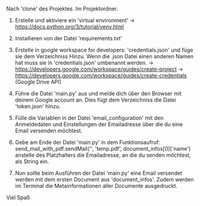 Nach 'clone' des Projektes. Im Projektordner.

1. Erstelle und aktiviere ein 'virtual environment'
    -> https://docs.python.org/3/tutorial/venv.html

2. Installieren von der Datei 'requirements.txt'

3. Erstelle in google workspace for developers: 'credentials.json' und füge sie dem Verzeichniss Hinzu.
   Wenn die .json Datei einen anderen Namen hat muss sie in 'credentials.json' umbenannt werden.
    -> https://developers.google.com/workspace/guides/create-project
    -> https://developers.google.com/workspace/guides/create-credentials   (Google Drive API)

4. Führe die Datei 'main.py' aus und melde dich über den Browser mit deinem Google account an.
   Dies fügt dem Verzeichniss die Datei 'token.json' hinzu.

5. Fülle die Variablen in der Datei 'email_configuration' mit den Anmeldedaten und Einstellungen der Emailadresse über die du eine Email 
   versenden möchtest.
    
6. Gebe am Ende der Datei 'main.py' in dem Funktionsaufruf: send_mail_with_pdf.sendMail('<recipient-email-adress>', 'temp.pdf', 
   document_infos[0]['name') anstelle des Platzhalters die Emailadresse, an die du senden möchtest, als String ein.

7. Nun sollte beim Ausführen der Datei 'main.py' eine Email versendet werden mit dem ersten Document aus 'document_infos'.
   Zudem werden im Terminal die Metainformationen aller Documente ausgedruckt.

Viel Spaß
